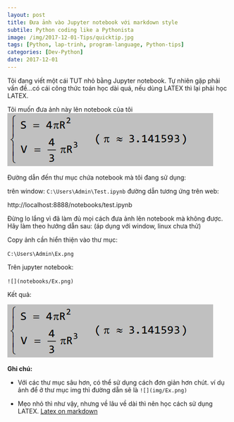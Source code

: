 ```yaml
---
layout: post
title: Đưa ảnh vào Jupyter notebook với markdown style
subtile: Python coding like a Pythonista
image: /img/2017-12-01-Tips/quicktip.jpg
tags: [Python, lap-trinh, program-language, Python-tips]
categories: [Dev-Python]
date: 2017-12-01
---
```


Tôi đang viết một cái TUT nhỏ bằng Jupyter notebook. Tự nhiên gặp phải vấn đề...có cái công thức toán học dài quá, nếu dùng LATEX thì lại phải học LATEX.



Tôi muốn đưa ảnh này lên notebook của tôi 
![](/img/2017-12-01-Tips/Ex.png)

Đường dẫn đến thư mục chứa notebook mà tôi đang sử dụng: 

trên window: 
`
C:\Users\Admin\Test.ipynb
`
đường dẫn tương ứng trên web:

http://localhost:8888/notebooks/test.ipynb


Đừng lo lắng vì đã làm đủ mọi cách đưa ảnh lên notebook mà không được.
Hãy làm theo hướng dẫn sau: (áp dụng với window, linux chưa thử)

Copy ảnh cần hiển thiện vào thư mục:  

`
C:\Users\Admin\Ex.png
`

Trên jupyter notebook:

`
![](notebooks/Ex.png)
`

Kết quả: 

![](/img/2017-12-01-Tips/Ex.png)


**Ghi chú:** 
- Với các thư mục sâu hơn, có thể sử dụng cách đơn giản hơn chút. ví dụ ảnh để ở thư mục img thì đường dẫn sẽ là
`
![](img/Ex.png)
`

- Mẹo nhỏ thì như vậy, nhưng về lâu về dài thì nên học cách sử dụng LATEX.
[Latex on markdown](https://medium.com/pymi/bi%E1%BB%83u-di%E1%BB%85n-c%C3%B4ng-th%E1%BB%A9c-to%C3%A1n-trong-latex-tr%C3%AAn-jupyter-notebook-5e1f521f062c)
